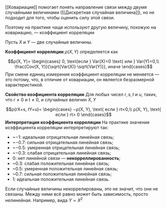 
[[Ковариация]] помогает понять направление связи между двумя случайными величинами ([[Дискретная случайная величина]]), но не подходит для того, чтобы оценить силу этой связи.

Поэтому на практике чаще используют другую величину, похожую на ковариацию, — коэффициент корреляции

Пусть $X$ и $Y$ — две случайные величины.

**Коэффициент корреляции** $ρ(X, Y)$ определяется как

$$ρ(X, Y)=
\begin{cases}
0, \text{если } Var(X)=0 \text{ или } Var(Y)=0,\\
\frac{​Cov(X, Y)​}{\sqrt{Var(X)}​⋅\sqrt{Var(Y)}}, иначе
\end{cases}$$
При смене единиц измерения коэффициент корреляции не меняется — это потому, что, в отличие от ковариации, он является безразмерной характеристикой.

**Свойство коэфициента корреляции** 
Для любых чисел $r, s, t$ и $u$, таких, что $r≠0$ и $t≠0$​, и случайных величин $X, Y$

$$ρ(rX+s, tY+u)=
\begin{cases}
−ρ(X, Y), \text{ если } rt<0,\\
ρ(X, Y), \text{ если } rt> 0
\end{cases}$$​**Интерпретация коэффициента корреляции**
На практике значение коэффициента корреляции интерпретируют так:

-   ~−1: идеальная отрицательная линейная связь;
-   ~−0.7: сильная отрицательная линейная связь;
-   ~−0.5: умеренная отрицательная линейная связь;
-   ~−0.3: слабая отрицательная линейная связь;
-   0: нет линейной связи — **некорреллированность**;
-   ~0.3: слабая положительная линейная связь;
-   ~0.5: умеренная положительная линейная связь;
-   ~0.7: сильная положительная линейная связь;
-   1: идеальная положительная линейная связь.

Если случайные величины некоррелированы, это не значит, что они не связаны. Между ними всё равно может быть зависимость, просто нелинейная. Например, вида $Y=X^2$
